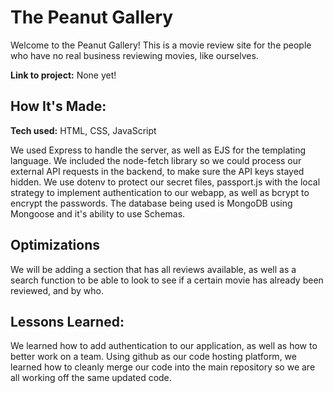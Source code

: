 # The Peanut Gallery
Welcome to the Peanut Gallery! This is a movie review site for the people who have no real business reviewing movies, like ourselves.

**Link to project:** None yet!


## How It's Made:

**Tech used:** HTML, CSS, JavaScript

We used Express to handle the server, as well as EJS for the templating language.  We included the node-fetch library so we could process our external API requests in the backend, to make sure the API keys stayed hidden. We use dotenv to protect our secret files, passport.js with the local strategy to implement authentication to our webapp, as well as bcrypt to encrypt the passwords. The database being used is MongoDB using Mongoose and it's ability to use Schemas.  

## Optimizations

We will be adding a section that has all reviews available, as well as a search function to be able to look to see if a certain movie has already been reviewed, and by who. 

## Lessons Learned:

We learned how to add authentication to our application, as well as how to better work on a team.  Using github as our code hosting platform, we learned how to cleanly merge our code into the main repository so we are all working off the same updated code.  
